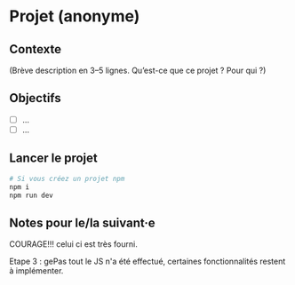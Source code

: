 # Projet (anonyme)

## Contexte
(Brève description en 3–5 lignes. Qu’est-ce que ce projet ? Pour qui ?)

## Objectifs
- [ ] …
- [ ] …

## Lancer le projet
```bash
# Si vous créez un projet npm
npm i
npm run dev
```

## Notes pour le/la suivant·e
COURAGE!!! celui ci est très fourni.

Etape 3 : gePas tout le JS n'a été effectué, certaines fonctionnalités restent à implémenter.
